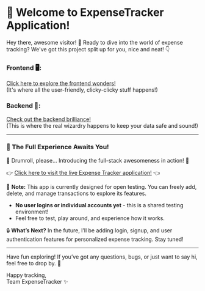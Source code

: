 # 🚀 Welcome to ExpenseTracker Application!

Hey there, awesome visitor! 🎉 Ready to dive into the world of expense tracking? We've got this project split up for you, nice and neat! 👇

### Frontend 🖥️:   
[Click here to explore the frontend wonders!](https://github.com/sivakarthikxo/ExpenseTracker-frontend)  
(It's where all the user-friendly, clicky-clicky stuff happens!)

### Backend 🧠:   
[Check out the backend brilliance!](https://github.com/sivakarthikxo/ExpenseTracker-backend)  
(This is where the real wizardry happens to keep your data safe and sound!)

---

### 🌟 The Full Experience Awaits You!  
🎉 Drumroll, please... Introducing the full-stack awesomeness in action! 🎉  

👉 [Click here to visit the live Expense Tracker application!](https://expense-tracker-frontend-omega-two.vercel.app) 👈  

🚀 **Note:** This app is currently designed for open testing. You can freely add, delete, and manage transactions to explore its features.  
- **No user logins or individual accounts yet** - this is a shared testing environment!  
- Feel free to test, play around, and experience how it works.  

🔒 **What’s Next?** In the future, I’ll be adding login, signup, and user authentication features for personalized expense tracking. Stay tuned!  

---

Have fun exploring! If you’ve got any questions, bugs, or just want to say hi, feel free to drop by. 💬  

Happy tracking,  
Team ExpenseTracker ✨
